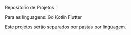 Repositorio de Projetos

Para as linguagens:
    Go
    Kotlin
    Flutter

Este projetos serão separados por pastas por linguagem.